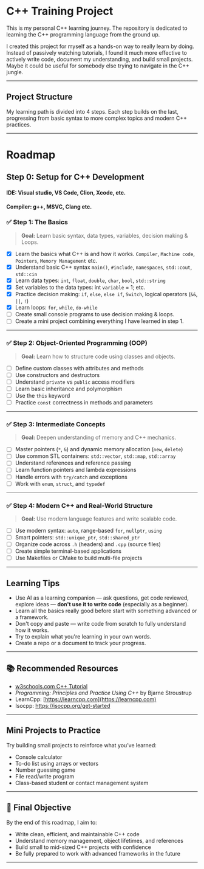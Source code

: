 # C++ Training Project

This is my personal C++ learning journey. The repository is dedicated to learning the C++ programming language from the ground up.

I created this project for myself as a hands-on way to really learn by doing. Instead of passively watching tutorials, I found it much more effective to actively write code, document my understanding, and build small projects. Maybe it could be useful for somebody else trying to navigate in the C++ jungle.

---

## Project Structure

My learning path is divided into 4 steps. Each step builds on the last, progressing from basic syntax to more complex topics and modern C++ practices.

---

# Roadmap

## Step 0: Setup for C++ Development
#### IDE: Visual studio, VS Code, Clion, Xcode, etc.
#### Compiler: g++, MSVC, Clang etc.

### ✅ Step 1: The Basics
> **Goal:** Learn basic syntax, data types, variables, decision making & Loops.

- [X] Learn the basics what C++ is and how it works. `Compiler`, `Machine code`, `Pointers`, `Memory Management` etc.
- [X] Understand basic C++ syntax `main()`, `#include`, `namespaces`, `std::cout`, `std::cin`
- [X] Learn data types: `int`, `float`, `double`, `char`, `bool`, `std::string`
- [X] Set variables to the data types: int `variable` = 1; etc.
- [X] Practice decision making: `if`, `else`, `else if`, `Switch`,  logical operators (`&&`, `||`, `!`)
- [X] Learn loops: `for`, `while`, `do-while`
- [ ] Create small console programs to use decision making & loops.
- [ ] Create a mini project combining everything I have learned in step 1.

---

### ✅ Step 2: Object-Oriented Programming (OOP)
> **Goal:** Learn how to structure code using classes and objects.

- [ ] Define custom classes with attributes and methods
- [ ] Use constructors and destructors
- [ ] Understand `private` vs `public` access modifiers
- [ ] Learn basic inheritance and polymorphism
- [ ] Use the `this` keyword
- [ ] Practice `const` correctness in methods and parameters

---

### ✅ Step 3: Intermediate Concepts
> **Goal:** Deepen understanding of memory and C++ mechanics.

- [ ] Master pointers (`*`, `&`) and dynamic memory allocation (`new`, `delete`)
- [ ] Use common STL containers: `std::vector`, `std::map`, `std::array`
- [ ] Understand references and reference passing
- [ ] Learn function pointers and lambda expressions
- [ ] Handle errors with `try/catch` and exceptions
- [ ] Work with `enum`, `struct`, and `typedef`

---

### ✅ Step 4: Modern C++ and Real-World Structure
> **Goal:** Use modern language features and write scalable code.

- [ ] Use modern syntax: `auto`, range-based `for`, `nullptr`, `using`
- [ ] Smart pointers: `std::unique_ptr`, `std::shared_ptr`
- [ ] Organize code across `.h` (headers) and `.cpp` (source files)
- [ ] Create simple terminal-based applications
- [ ] Use Makefiles or CMake to build multi-file projects

---

## Learning Tips

- Use AI as a learning companion — ask questions, get code reviewed, explore ideas — **don't use it to write code** (especially as a beginner).
- Learn all the basics really good before start with something advanced or a framework.
- Don't copy and paste — write code from scratch to fully understand how it works.
- Try to explain what you're learning in your own words.
- Create a repo or a document to track your progress.

---

## 📚 Recommended Resources

-  [w3schools.com C++ Tutorial](https://www.w3schools.com/cpp/default.asp)
-  *Programming: Principles and Practice Using C++* by Bjarne Stroustrup
-  LearnCpp: [https://learncpp.com](https://learncpp.com)
-  Isocpp: https://isocpp.org/get-started

---

##  Mini Projects to Practice

Try building small projects to reinforce what you’ve learned:

-  Console calculator
-  To-do list using arrays or vectors
-  Number guessing game
-  File read/write program
-  Class-based student or contact management system

---

## 🏁 Final Objective

By the end of this roadmap, I aim to:

- Write clean, efficient, and maintainable C++ code
- Understand memory management, object lifetimes, and references
- Build small to mid-sized C++ projects with confidence
- Be fully prepared to work with advanced frameworks in the future

---
